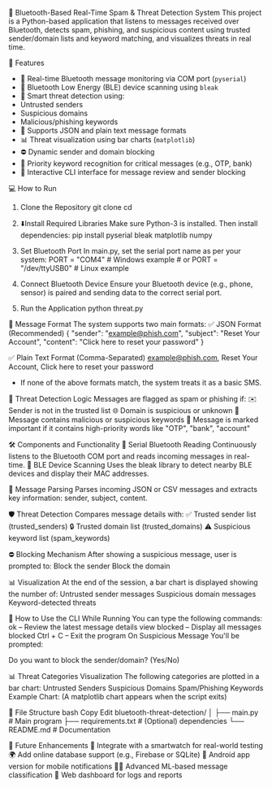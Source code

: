 🔐 Bluetooth-Based Real-Time Spam & Threat Detection System
This project is a Python-based application that listens to messages received over Bluetooth, detects spam, phishing, and suspicious content using trusted sender/domain lists and keyword matching, and visualizes threats in real time.

📌 Features
- 🔗 Real-time Bluetooth message monitoring via COM port (`pyserial`)
- 📡 Bluetooth Low Energy (BLE) device scanning using `bleak`
- 🧠 Smart threat detection using:
- Untrusted senders
- Suspicious domains
- Malicious/phishing keywords
- 🧾 Supports JSON and plain text message formats
- 📊 Threat visualization using bar charts (`matplotlib`)
- ⛔ Dynamic sender and domain blocking
- 🧠 Priority keyword recognition for critical messages (e.g., OTP, bank)
- 👤 Interactive CLI interface for message review and sender blocking


💻 How to Run
1. Clone the Repository
git clone <your-repository-link>
cd <repo-folder>

2. ⬇️Install Required Libraries
Make sure Python-3 is installed. Then install dependencies:
       pip install pyserial bleak matplotlib numpy

3. Set Bluetooth Port
In main.py, set the serial port name as per your system:
			PORT = "COM4"  # Windows example
			# or
			PORT = "/dev/ttyUSB0"  # Linux example

4. Connect Bluetooth Device
			Ensure your Bluetooth device (e.g., phone, sensor) is paired and sending data to the correct serial port.

5. Run the Application
				python threat.py


📨 Message Format
The system supports two main formats:
✅ JSON Format (Recommended)
		{
		  "sender": "example@phish.com",
		  "subject": "Reset Your Account",
		  "content": "Click here to reset your password"
		}

✅ Plain Text Format (Comma-Separated)
		example@phish.com, Reset Your Account, Click here to reset your password

* If none of the above formats match, the system treats it as a basic SMS.


🚨 Threat Detection Logic
Messages are flagged as spam or phishing if:
			✉️ Sender is not in the trusted list
			🌐 Domain is suspicious or unknown
			🧠 Message contains malicious or suspicious keywords
			🔐 Message is marked important if it contains high-priority words like "OTP", "bank", "account"


🛠️ Components and Functionality
🔄 Serial Bluetooth Reading
		Continuously listens to the Bluetooth COM port and reads incoming messages in real-time.
📶 BLE Device Scanning
		Uses the bleak library to detect nearby BLE devices and display their MAC addresses.


🧠 Message Parsing
			Parses incoming JSON or CSV messages and extracts key information: sender, subject, content.


🛡️ Threat Detection
Compares message details with:
		✅ Trusted sender list (trusted_senders)
		🔒 Trusted domain list (trusted_domains)
		⚠️ Suspicious keyword list (spam_keywords)


⛔ Blocking Mechanism
After showing a suspicious message, user is prompted to:
	Block the sender
	Block the domain


📊 Visualization
At the end of the session, a bar chart is displayed showing the number of:
		Untrusted sender messages
		Suspicious domain messages
		Keyword-detected threats

 
 🧭 How to Use the CLI
While Running
You can type the following commands:
		ok – Review the latest message details
		view blocked – Display all messages blocked
		Ctrl + C – Exit the program
On Suspicious Message
		You'll be prompted:

Do you want to block the sender/domain? (Yes/No)


📊 Threat Categories Visualization
The following categories are plotted in a bar chart:
		Untrusted Senders
		Suspicious Domains
		Spam/Phishing Keywords
Example Chart:
(A matplotlib chart appears when the script exits)


📂 File Structure
bash
Copy
Edit
bluetooth-threat-detection/
│
├── main.py                # Main program
├── requirements.txt       # (Optional) dependencies
└── README.md              # Documentation

🧾 Future Enhancements
		🧭 Integrate with a smartwatch for real-world testing
		🌍 Add online database support (e.g., Firebase or SQLite)
		📲 Android app version for mobile notifications
		🕵️‍♂️ Advanced ML-based message classification
		🛜 Web dashboard for logs and reports
